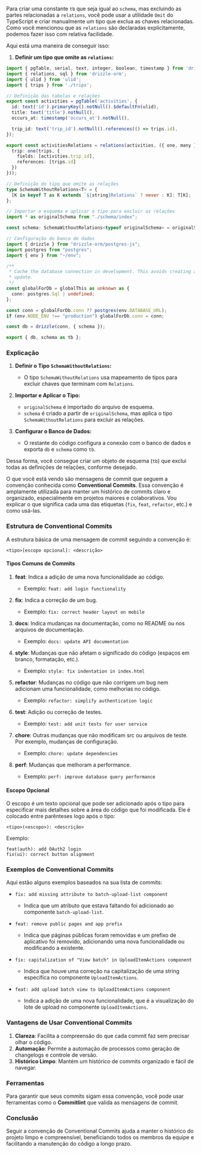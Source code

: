 Para criar uma constante `tb` que seja igual ao `schema`, mas excluindo as partes relacionadas a `relations`, você pode usar a utilidade `Omit` do TypeScript e criar manualmente um tipo que exclua as chaves relacionadas. Como você mencionou que as `relations` são declaradas explicitamente, podemos fazer isso com relativa facilidade.

Aqui está uma maneira de conseguir isso:

1. **Definir um tipo que omite as `relations`:**

```typescript
import { pgTable, serial, text, integer, boolean, timestamp } from 'drizzle-orm/pg-core';
import { relations, sql } from 'drizzle-orm';
import { ulid } from 'ulid';
import { trips } from './trips';

// Definição das tabelas e relações
export const activities = pgTable('activities', {
  id: text('id').primaryKey().notNull().$defaultFn(ulid),
  title: text('title').notNull(),
  occurs_at: timestamp('occurs_at').notNull(),

  trip_id: text('trip_id').notNull().references(() => trips.id),
});

export const activitiesRelations = relations(activities, ({ one, many }) => ({
  trip: one(trips, {
    fields: [activities.trip_id],
    references: [trips.id]
  })
}));

// Definição do tipo que omite as relações
type SchemaWithoutRelations<T> = {
  [K in keyof T as K extends `${string}Relations` ? never : K]: T[K];
};

// Importar o esquema e aplicar o tipo para excluir as relações
import * as originalSchema from "./schema/index";

const schema: SchemaWithoutRelations<typeof originalSchema> = originalSchema;

// Configuração do banco de dados
import { drizzle } from "drizzle-orm/postgres-js";
import postgres from "postgres";
import { env } from "~/env";

/**
 * Cache the database connection in development. This avoids creating a new connection on every HMR
 * update.
 */
const globalForDb = globalThis as unknown as {
  conn: postgres.Sql | undefined;
};

const conn = globalForDb.conn ?? postgres(env.DATABASE_URL);
if (env.NODE_ENV !== "production") globalForDb.conn = conn;

const db = drizzle(conn, { schema });

export { db, schema as tb };
```

### Explicação

1. **Definir o Tipo `SchemaWithoutRelations`:**
   - O tipo `SchemaWithoutRelations` usa mapeamento de tipos para excluir chaves que terminam com `Relations`.

2. **Importar e Aplicar o Tipo:**
   - `originalSchema` é importado do arquivo de esquema.
   - `schema` é criado a partir de `originalSchema`, mas aplica o tipo `SchemaWithoutRelations` para excluir as relações.

3. **Configurar o Banco de Dados:**
   - O restante do código configura a conexão com o banco de dados e exporta `db` e `schema` como `tb`.

Dessa forma, você consegue criar um objeto de esquema (`tb`) que exclui todas as definições de relações, conforme desejado.


O que você está vendo são mensagens de commit que seguem a convenção conhecida como **Conventional Commits**. Essa convenção é amplamente utilizada para manter um histórico de commits claro e organizado, especialmente em projetos maiores e colaborativos. Vou explicar o que significa cada uma das etiquetas (`fix`, `feat`, `refactor`, etc.) e como usá-las.

### Estrutura de Conventional Commits

A estrutura básica de uma mensagem de commit seguindo a convenção é:

```
<tipo>[escopo opcional]: <descrição>
```

#### Tipos Comuns de Commits

1. **feat**: Indica a adição de uma nova funcionalidade ao código.
   - Exemplo: `feat: add login functionality`

2. **fix**: Indica a correção de um bug.
   - Exemplo: `fix: correct header layout on mobile`

3. **docs**: Indica mudanças na documentação, como no README ou nos arquivos de documentação.
   - Exemplo: `docs: update API documentation`

4. **style**: Mudanças que não afetam o significado do código (espaços em branco, formatação, etc.).
   - Exemplo: `style: fix indentation in index.html`

5. **refactor**: Mudanças no código que não corrigem um bug nem adicionam uma funcionalidade, como melhorias no código.
   - Exemplo: `refactor: simplify authentication logic`

6. **test**: Adição ou correção de testes.
   - Exemplo: `test: add unit tests for user service`

7. **chore**: Outras mudanças que não modificam src ou arquivos de teste. Por exemplo, mudanças de configuração.
   - Exemplo: `chore: update dependencies`

8. **perf**: Mudanças que melhoram a performance.
   - Exemplo: `perf: improve database query performance`

#### Escopo Opcional

O escopo é um texto opcional que pode ser adicionado após o tipo para especificar mais detalhes sobre a área do código que foi modificada. Ele é colocado entre parênteses logo após o tipo:

```
<tipo>(<escopo>): <descrição>
```

Exemplo:

```
feat(auth): add OAuth2 login
fix(ui): correct button alignment
```

### Exemplos de Conventional Commits

Aqui estão alguns exemplos baseados na sua lista de commits:

- `fix: add missing attribute to batch-upload-list component`
  - Indica que um atributo que estava faltando foi adicionado ao componente `batch-upload-list`.

- `feat: remove public pages and app prefix`
  - Indica que páginas públicas foram removidas e um prefixo de aplicativo foi removido, adicionando uma nova funcionalidade ou modificando a existente.

- `fix: capitalization of "View batch" in UploadItemActions component`
  - Indica que houve uma correção na capitalização de uma string específica no componente `UploadItemActions`.

- `feat: add upload batch view to UploadItemActions component`
  - Indica a adição de uma nova funcionalidade, que é a visualização do lote de upload no componente `UploadItemActions`.

### Vantagens de Usar Conventional Commits

1. **Clareza**: Facilita a compreensão do que cada commit faz sem precisar olhar o código.
2. **Automação**: Permite a automação de processos como geração de changelogs e controle de versão.
3. **Histórico Limpo**: Mantém um histórico de commits organizado e fácil de navegar.

### Ferramentas

Para garantir que seus commits sigam essa convenção, você pode usar ferramentas como o **Commitlint** que valida as mensagens de commit.

### Conclusão

Seguir a convenção de Conventional Commits ajuda a manter o histórico do projeto limpo e compreensível, beneficiando todos os membros da equipe e facilitando a manutenção do código a longo prazo.